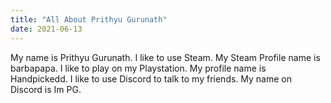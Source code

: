 ```yaml
---
title: "All About Prithyu Gurunath"
date: 2021-06-13
---
```

My name is Prithyu Gurunath. 
I like to use Steam. My Steam Profile name is barbapapa.
I like to play on my Playstation. My profile name is Handpickedd.
I like to use Discord to talk to my friends. My name on Discord is Im PG.
